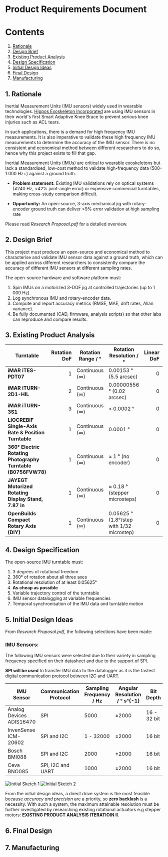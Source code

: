 Product Requirements Document 
=============================

Contents
=========

1. [Rationale](#1-rationale)
2. [Design Brief](#2-design-brief)
3. [Existing Product Analysis](#3-existing-product-analysis) 
4. [Design Specification ](#4-initial-design-specification)
5. [Initial Design Ideas](#5-initial-design-ideas)
6. [Final Design](#6-final-design)
7. [Manufacturing](#7-manufacturing) 

## 1. Rationale 
Inertial Measurement Units (IMU sensors) widely used in wearable technologies. [Hippos Exoskeleton Incorporated](https://www.hippos.life/) are using IMU sensors in their world's first Smart Adaptive Knee Brace to prevent serious knee injuries such as ACL tears. 

In such applications, there is a demand for high frequency IMU measurements. It is also imperative to validate these high frequency IMU measurements to determine the accuracy of the IMU sensor. There is no consistent and economical method between different researchers to do so, hence why this project exists to fill that gap. 

Inertial Measurement Units (IMUs) are critical to wearable exoskeletons but lack a standardised, low-cost method to validate high-frequency data (500–1 000 Hz+) against a ground truth.

- **Problem statement:** Existing IMU validations rely on optical systems (≤240 Hz, ≈42% joint-angle error) or expensive commercial turntables, making cross-study comparison difficult.

- **Opportunity:** An open-source, 3-axis mechanical jig with rotary-encoder ground truth can deliver <9% error validation at high sampling rate

Please read *Research Proposal.pdf* for a detailed overview. 

## 2. Design Brief 
This project must produce an open-source and economical method to characterise and validate IMU sensor data against a ground truth, which can be applied across different researchers to consistently compare the accuracy of different IMU sensors at different sampling rates. 

The open-source hardware and software platform must:
1. Spin IMUs on a motorized 3-DOF jig at controlled trajectories (up to 1 000 Hz).
2. Log synchronous IMU and rotary-encoder data.
3. Compute and report accuracy metrics (RMSE, MAE, drift rates, Allan variance).
4. Be fully documented (CAD, firmware, analysis scripts) so that other labs can reproduce and compare results.

## 3. Existing Product Analysis
| Turntable                                                       | Rotation DoF | Rotation Range / °        | Rotation Resolution / °                         | Linear DoF | Linear range | Linear Resolution | Cost / £           | Open-Source | Source Link                                                                                                                                                    |
|-----------------------------------------------------------------|-------------:|---------------------------|-------------------------------------------------|-----------:|--------------|-------------------|--------------------|-------------|----------------------------------------------------------------------------------------------------------------------------------------------------------------|
| **iMAR iTES-PDT07**                                             | 1            | Continuous (∞)            | 0.00153 ° (5.5 arcsec)                           | 0          | N/A          | N/A               | On request         | No          | https://imar-navigation.de/en/product/ites-pdt07                                                                                                               |
| **iMAR iTURN-2D1-HIL**                                          | 2            | Continuous (∞)            | 0.00000556 ° (0.02 arcsec)                       | 0          | N/A          | N/A               | On request         | No          | https://imar-navigation.de/en/product/iturn-2                                                                                                                  |
| **iMAR iTURN-3S1**                                              | 3            | Continuous (∞)            | < 0.0002 °                                      | 0          | N/A          | N/A               | On request         | No          | https://imar-navigation.de/en/product/iturn-3s1                                                                                                                |
| **LIOCREBIF Single-Axis Rate & Position Turntable**             | 1            | Continuous (∞)            | 0.0001 °                                        | 0          | N/A          | N/A               | On request         | No          | https://www.liocrebif.com/single-axis-rate-and-position-turntable                                                                                              |
| **360° Electric Rotating Photography Turntable (B0756FVW78)**   | 1            | Continuous (∞)            | ≈ 1 ° (no encoder)                                 | 0          | N/A          | N/A               | £21                | No          | https://www.amazon.co.uk/dp/B0756FVW78                                                                                                                          |
| **JAYEGT Motorized Rotating Display Stand, 7.87 in**            | 1            | Continuous (∞)            | ≈ 0.18 ° (stepper microsteps)                     | 0          | N/A          | N/A               | £22                | No          | https://www.amazon.co.uk/dp/B07XYZ1234 (approx.)                                                                                                               |
| **OpenBuilds Compact Rotary Axis (DIY)**                        | 1            | Continuous (∞)            | 0.05625 ° (1.8°/step with 1/32 microstep)         | 0          | N/A          | N/A               | £160 (~\$200*)     | Yes         | https://openbuilds.com/builds/compact-rotary-axis-laser-engraver.10204/                                                                                         |


## 4. Design Specification  
The open-source IMU turntable must: 
1. 3 degrees of rotational freedom 
2. 360° of rotation about all three axes 
3. Rotational resolution of at least 0.05625°
4. **As cheap as possible** 
5. Variable trajectory control of the turntable 
6. IMU sensor datalogging at variable frequencies 
7. Temporal synchronisation of the IMU data and turntable motion 

## 5. Initial Design Ideas 
From *Research Proposal.pdf*, the following selections have been made: 

### IMU Sensors: 
The following IMU sensors were selected due to their variety in sampling frequency specified on their datasheet and due to the support of SPI. 

**SPI will be used** to transfer IMU data to the datalogger as it is the fastest digital communication protocol between I2C and UART. 

| IMU Sensor | Communication Protocol | Sampling Frequency / Hz | Angular Resolution / ° s^{-1} | Bit Depth |
|------------|------------------------|-------------------------|-----------------------|-----------|
| Analog Devices ADIS16470 | SPI | 5000 | ±2000 | 16 - 32 bit | 
| InvenSense ICM-20602 | SPI and I2C | 1 - 32000 | ±2000 | 16 bit | 
| Bosch BMI088 | SPI and I2C | 2000 | ±2000 | 16 bit |
| Ceva BNO085 | SPI, I2C and UART | 1000 | ±2000 | 16 bit |

![Initial Sketch 1](Images_MD/Sketches1.jpg) 
![Initial Sketch 2](Images_MD/Sketches2.jpg)

From the initial design ideas, a direct drive system is the most feasible because *accuracy and precision* are a priority, so **zero backlash** is a necessity. With such a system, the maximum attainable resolution must be further investigated by researching existing rotational actuators e.g stepper motors: **EXISTING PRODUCT ANALYSIS ITERATIOIN II**. 

## 6. Final Design 

## 7. Manufacturing 
